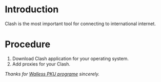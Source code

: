 # Introduction
Clash is the most important tool for connecting to international internet.

# Procedure
1. Download Clash application for your operating system.
2. Add proxies for your Clash.

*Thanks for [Walless PKU programe](https://890535.xyz/blog/) sincerely.*
